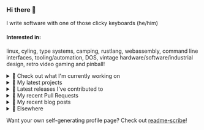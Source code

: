 ### Hi there 👋

I write software with one of those clicky keyboards (he/him)

#### Interested in:
linux, cyling, type systems, camping, rustlang, webassembly, command line interfaces, tooling/automation, DOS, vintage hardware/software/industrial design, retro video gaming and pinball!
<details><summary>👀 Check out what I'm currently working on</summary><br />

- [MetaMask/metamask-mobile](https://github.com/MetaMask/metamask-mobile) - Mobile web browser providing access to websites that use the Ethereum blockchain (1 week ago)
- [rickycodes/win98config](https://github.com/rickycodes/win98config) -  (1 week ago)
- [MetaMask/action-publish-release](https://github.com/MetaMask/action-publish-release) -  (2 weeks ago)
- [MetaMask/controllers](https://github.com/MetaMask/controllers) - Collection of platform-agnostic modules for creating secure data models for cryptocurrency wallets (2 weeks ago)
- [MetaMask/action-require-additional-reviewer](https://github.com/MetaMask/action-require-additional-reviewer) - A GitHub Action that can be used to require additional reviewers of automatically created Pull Requests. (2 weeks ago)
</details>

<details><summary>🌱 My latest projects</summary><br />

- [rickycodes/win98config](https://github.com/rickycodes/win98config) - 
- [rickycodes/kitties](https://github.com/rickycodes/kitties) - micro site to browse CryptoKitties
- [rickycodes/pve-no-subscription](https://github.com/rickycodes/pve-no-subscription) - Proxmox VE No-Subscription Removal
- [rickycodes/ftse-rs](https://github.com/rickycodes/ftse-rs) - scrape and filter hl.co.uk market summaries
- [rickycodes/card](https://github.com/rickycodes/card) - npx business card built with rust targeting wasm
</details>

<details><summary>🔭 Latest releases I've contributed to</summary><br />

- [MetaMask/metamask-extension](https://github.com/MetaMask/metamask-extension) ([v10.22.1](https://github.com/MetaMask/metamask-extension/releases/tag/v10.22.1), 1 day ago) - :globe_with_meridians: :electric_plug: The MetaMask browser extension enables browsing Ethereum blockchain enabled websites
- [MetaMask/smart-transactions-controller](https://github.com/MetaMask/smart-transactions-controller) ([v3.0.0](https://github.com/MetaMask/smart-transactions-controller/releases/tag/v3.0.0), 1 day ago) - 
- [MetaMask/metamask-mobile](https://github.com/MetaMask/metamask-mobile) ([v5.10.0](https://github.com/MetaMask/metamask-mobile/releases/tag/v5.10.0), 2 days ago) - Mobile web browser providing access to websites that use the Ethereum blockchain
- [MetaMask/action-publish-release](https://github.com/MetaMask/action-publish-release) ([v2.1.0](https://github.com/MetaMask/action-publish-release/releases/tag/v2.1.0), 6 days ago) - 
- [MetaMask/action-npm-publish](https://github.com/MetaMask/action-npm-publish) ([v2.0.0](https://github.com/MetaMask/action-npm-publish/releases/tag/v2.0.0), 6 days ago) - GitHub Action to publish to NPM
</details>

<details><summary>🔨 My recent Pull Requests</summary><br />

- [Require clean working directory](https://github.com/MetaMask/metamask-mobile/pull/5240) on [MetaMask/metamask-mobile](https://github.com/MetaMask/metamask-mobile) (2 days ago)
- [Feature/slack announce](https://github.com/MetaMask/action-npm-publish/pull/9) on [MetaMask/action-npm-publish](https://github.com/MetaMask/action-npm-publish) (1 week ago)
- [Bump actions](https://github.com/MetaMask/controllers/pull/946) on [MetaMask/controllers](https://github.com/MetaMask/controllers) (2 weeks ago)
- [Bump `@actions/core`](https://github.com/MetaMask/action-create-release-pr/pull/102) on [MetaMask/action-create-release-pr](https://github.com/MetaMask/action-create-release-pr) (2 weeks ago)
- [Remove `set-output`](https://github.com/MetaMask/action-publish-release/pull/55) on [MetaMask/action-publish-release](https://github.com/MetaMask/action-publish-release) (2 weeks ago)
</details>

<details><summary>📜 My recent blog posts</summary><br />

- [Publishing my Website to the peer-to-peer Web](//ricky.codes/blog/posts/publishing-to-the-peer-to-peer-web/) (4 years ago)
</details>

<details><summary>🔗 Elsewhere</summary><br />

- Web: https://ricky.codes
- Twitter: https://twitter.com/rickycodes
- Blog: https://ricky.codes/blog
</details>

Want your own self-generating profile page? Check out [readme-scribe](https://github.com/muesli/readme-scribe)!


